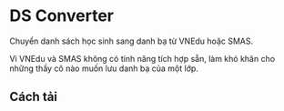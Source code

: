 # DS Converter
Chuyển danh sách học sinh sang danh bạ từ VNEdu hoặc SMAS.

Vì VNEdu và SMAS không có tính năng tích hợp sẵn, làm khó khăn cho những thầy cô nào muốn lưu danh bạ của một lớp.

## Cách tải
